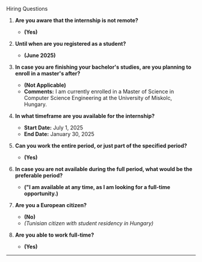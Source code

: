  Hiring Questions

1. **Are you aware that the internship is not remote?**  
   - **(Yes)**

2. **Until when are you registered as a student?**  
   - **(June 2025)**

3. **In case you are finishing your bachelor's studies, are you planning to enroll in a master's after?**  
   - **(Not Applicable)**  
   - **Comments:** I am currently enrolled in a Master of Science in Computer Science Engineering at the University of Miskolc, Hungary.

4. **In what timeframe are you available for the internship?**  
   - **Start Date:** July 1, 2025  
   - **End Date:** January 30, 2025

5. **Can you work the entire period, or just part of the specified period?**  
   - **(Yes)**

6. **In case you are not available during the full period, what would be the preferable period?**  
   - **("I am available at any time, as I am looking for a full-time opportunity.)**

7. **Are you a European citizen?**  
   - **(No)**  
   - *(Tunisian citizen with student residency in Hungary)*

8. **Are you able to work full-time?**  
   - **(Yes)**


---
